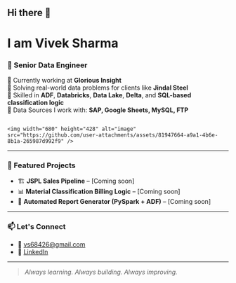 ## Hi there 👋
# I am Vivek Sharma

### 💼 Senior Data Engineer

🔹 Currently working at **Glorious Insight**  
🔹 Solving real-world data problems for clients like **Jindal Steel**  
🔹 Skilled in **ADF**, **Databricks**, **Data Lake**, **Delta**, and **SQL-based classification logic**  
🔹 Data Sources I work with: **SAP, Google Sheets, MySQL, FTP**

                                                                        <img width="680" height="428" alt="image" src="https://github.com/user-attachments/assets/81947664-a9a1-4b6e-8b1a-265987d992f9" />


---

### 📂 Featured Projects
- 🏗️ **JSPL Sales Pipeline** – [Coming soon]
- 📊 **Material Classification Billing Logic** – [Coming soon]
- 🧾 **Automated Report Generator (PySpark + ADF)** – [Coming soon]

---

### 📫 Let's Connect
- 📧 vs68426@gmail.com  
- 🔗 [LinkedIn](https://www.linkedin.com/in/vivek-sharma2809/)

---

> *Always learning. Always building. Always improving.*

